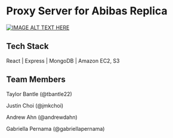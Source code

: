 # Proxy Server for Abibas Replica

[![IMAGE ALT TEXT HERE](https://media.giphy.com/media/WS0Xz1NaQAZh0RgLdm/giphy.gif)](https://youtu.be/c2x3YMc3iiw) 

## Tech Stack
React | Express | MongoDB | Amazon EC2, S3

## Team Members
Taylor Bantle (@tbantle22)

Justin Choi (@jmkchoi)

Andrew Ahn (@andrewdahn)

Gabriella Pernama (@gabriellapernama)